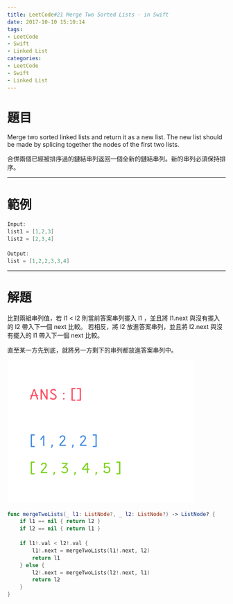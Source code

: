 ```yaml
---
title: LeetCode#21 Merge Two Sorted Lists - in Swift
date: 2017-10-10 15:10:14
tags:
- LeetCode
- Swift
- Linked List
categories:
- LeetCode
- Swift
- Linked List
---
```


# 題目

Merge two sorted linked lists and return it as a new list. The new list should be made by splicing together the nodes of the first two lists.

合併兩個已經被排序過的鏈結串列返回一個全新的鏈結串列。新的串列必須保持排序。

---

# 範例

``` swift
Input:
list1 = [1,2,3]
list2 = [2,3,4]

Output:
list = [1,2,2,3,3,4]
```

---

# 解題

比對兩組串列值，若 l1 < l2 則當前答案串列擺入 l1 ，並且將 l1.next 與沒有擺入的 l2 帶入下一個 next 比較。
若相反，將 l2 放進答案串列，並且將 l2.next 與沒有擺入的 l1 帶入下一個 next 比較。

直至某一方先到底，就將另一方剩下的串列都放進答案串列中。

![](../images/leetcode-21/recursive.gif)

``` swift
func mergeTwoLists(_ l1: ListNode?, _ l2: ListNode?) -> ListNode? {
    if l1 == nil { return l2 }
    if l2 == nil { return l1 }
    
    if l1!.val < l2!.val {
        l1!.next = mergeTwoLists(l1!.next, l2)
        return l1
    } else {
        l2!.next = mergeTwoLists(l2!.next, l1)
        return l2
    }
}
```